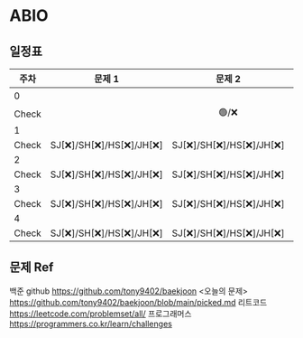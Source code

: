 # ABIO

## 일정표

|**주차**|  **문제 1**                                      | **문제 2**                                       | **문제3**                                        |
| ---- |:-----------------------------------------------:|:-----------------------------------------------:| :-----------------------------------------------:|
|0     |                                                 |                                                 | [팰린드로미터](https://www.acmicpc.net/problem/4096)|
|Check |                                                 | 🟢/❌                                            | SJ[❌]/SH[❌]/HS[❌]/JH[❌]                       | 
|1     |                                                 |                                                 |                                                  | 
|Check | SJ[❌]/SH[❌]/HS[❌]/JH[❌]                      | SJ[❌]/SH[❌]/HS[❌]/JH[❌]                       | SJ[❌]/SH[❌]/HS[❌]/JH[❌]                       | 
|2     |                                                 |                                                 |                                                  | 
|Check | SJ[❌]/SH[❌]/HS[❌]/JH[❌]                      | SJ[❌]/SH[❌]/HS[❌]/JH[❌]                       | SJ[❌]/SH[❌]/HS[❌]/JH[❌]                       | 
|3     |                                                 |                                                 |                                                  |
|Check | SJ[❌]/SH[❌]/HS[❌]/JH[❌]                      | SJ[❌]/SH[❌]/HS[❌]/JH[❌]                       | SJ[❌]/SH[❌]/HS[❌]/JH[❌]                       | 
|4     |                                                 |                                                 |                                                  | 
|Check | SJ[❌]/SH[❌]/HS[❌]/JH[❌]                      | SJ[❌]/SH[❌]/HS[❌]/JH[❌]                       | SJ[❌]/SH[❌]/HS[❌]/JH[❌]                       | 




## 문제 Ref
백준 github https://github.com/tony9402/baekjoon
<오늘의 문제> https://github.com/tony9402/baekjoon/blob/main/picked.md
리트코드 https://leetcode.com/problemset/all/
프로그래머스 https://programmers.co.kr/learn/challenges
